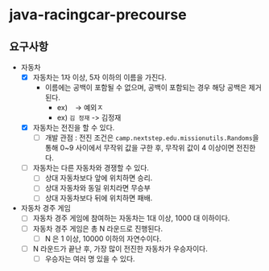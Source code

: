 # java-racingcar-precourse

## 요구사항
- 자동차
  - [X] 자동차는 1자 이상, 5자 이하의 이름을 가진다.
    - 이름에는 공백이 포함될 수 없으며, 공백이 포함되는 경우 해당 공백은 제거된다. 
      - ex) ` ` -> 예외ㅈ
      - ex) ` 김 정재 ` -> 김정재
  - [X] 자동차는 전진을 할 수 있다.
    - [ ] 개발 관점 : 전진 조건은 `camp.nextstep.edu.missionutils.Randoms`을 통해 0~9 사이에서 무작위 값을 구한 후,
      무작위 값이 4 이상이면 전진한다.
  - [ ] 자동차는 다른 자동차와 경쟁할 수 있다.
    - [ ] 상대 자동차보다 앞에 위치하면 승리.
    - [ ] 상대 자동차와 동일 위치라면 무승부
    - [ ] 상대 자동차보다 뒤에 위치하면 패배.

- 자동차 경주 게임
  - [ ] 자동차 경주 게임에 참여하는 자동차는 1대 이상, 1000 대 이하이다.
  - [ ] 자동차 경주 게임은 총 N 라운드로 진행된다.
    - [ ] N 은 1 이상, 10000 이하의 자연수이다.
  - [ ] N 라운드가 끝난 후, 가장 많이 전진한 자동차가 우승자이다.
    - [ ] 우승자는 여러 명 있을 수 있다.
